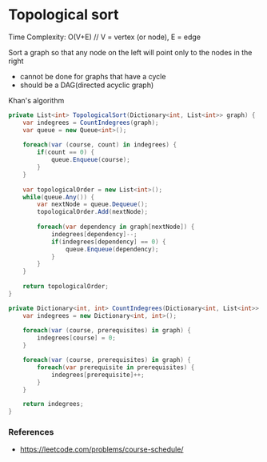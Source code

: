 # Topological sort

Time Complexity: O(V+E) // V = vertex (or node), E = edge

Sort a graph so that any node on the left will point only to the nodes in the right

- cannot be done for graphs that have a cycle
- should be a DAG(directed acyclic graph)

Khan's algorithm
```cs
private List<int> TopologicalSort(Dictionary<int, List<int>> graph) {
    var indegrees = CountIndegrees(graph);
    var queue = new Queue<int>();
    
    foreach(var (course, count) in indegrees) {
        if(count == 0) {
            queue.Enqueue(course);
        }
    }
    
    var topologicalOrder = new List<int>();
    while(queue.Any()) {
        var nextNode = queue.Dequeue();
        topologicalOrder.Add(nextNode);
        
        foreach(var dependency in graph[nextNode]) {
            indegrees[dependency]--;
            if(indegrees[dependency] == 0) {
                queue.Enqueue(dependency);
            }
        }
    }
    
    return topologicalOrder;
}

private Dictionary<int, int> CountIndegrees(Dictionary<int, List<int>> graph) {
    var indegrees = new Dictionary<int, int>();
    
    foreach(var (course, prerequisites) in graph) {
        indegrees[course] = 0;
    }

    foreach(var (course, prerequisites) in graph) {
        foreach(var prerequisite in prerequisites) {
            indegrees[prerequisite]++;
        }
    }

    return indegrees;
}
```

### References

- https://leetcode.com/problems/course-schedule/